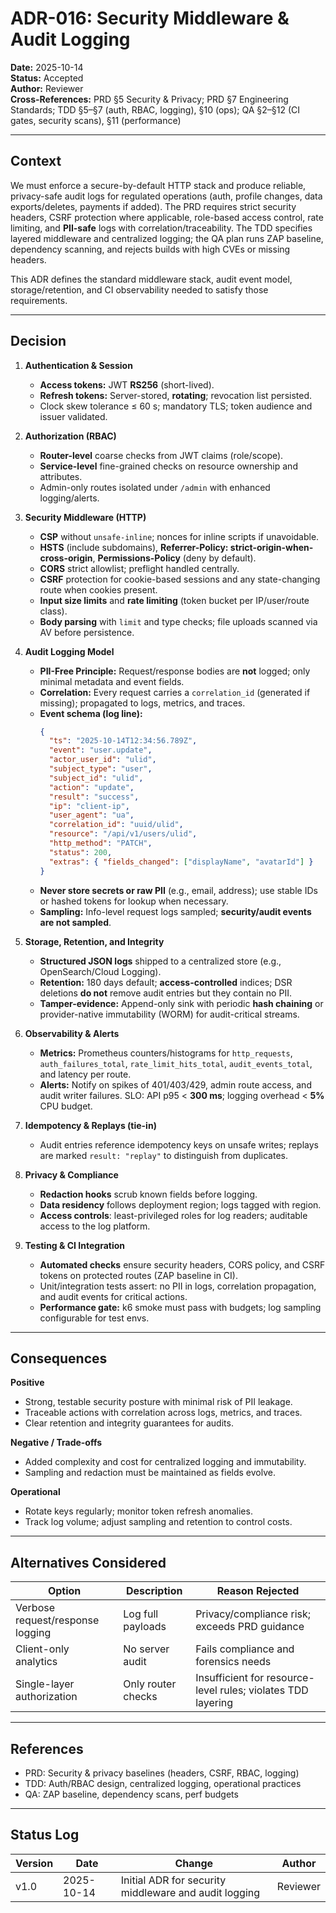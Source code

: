 # ADR-016: Security Middleware & Audit Logging

**Date:** 2025-10-14  
**Status:** Accepted  
**Author:** Reviewer  
**Cross-References:** PRD §5 Security & Privacy; PRD §7 Engineering Standards; TDD §5–§7 (auth, RBAC, logging), §10 (ops); QA §2–§12 (CI gates, security scans), §11 (performance)

---

## Context

We must enforce a secure-by-default HTTP stack and produce reliable, privacy-safe audit logs for regulated operations (auth, profile changes, data exports/deletes, payments if added). The PRD requires strict security headers, CSRF protection where applicable, role-based access control, rate limiting, and **PII-safe** logs with correlation/traceability. The TDD specifies layered middleware and centralized logging; the QA plan runs ZAP baseline, dependency scanning, and rejects builds with high CVEs or missing headers.

This ADR defines the standard middleware stack, audit event model, storage/retention, and CI observability needed to satisfy those requirements.

---

## Decision

1. **Authentication & Session**
   - **Access tokens:** JWT **RS256** (short-lived).
   - **Refresh tokens:** Server-stored, **rotating**; revocation list persisted.
   - Clock skew tolerance ≤ 60 s; mandatory TLS; token audience and issuer validated.

2. **Authorization (RBAC)**
   - **Router-level** coarse checks from JWT claims (role/scope).
   - **Service-level** fine-grained checks on resource ownership and attributes.
   - Admin-only routes isolated under `/admin` with enhanced logging/alerts.

3. **Security Middleware (HTTP)**
   - **CSP** without `unsafe-inline`; nonces for inline scripts if unavoidable.
   - **HSTS** (include subdomains), **Referrer-Policy: strict-origin-when-cross-origin**, **Permissions-Policy** (deny by default).
   - **CORS** strict allowlist; preflight handled centrally.
   - **CSRF** protection for cookie-based sessions and any state-changing route when cookies present.
   - **Input size limits** and **rate limiting** (token bucket per IP/user/route class).
   - **Body parsing** with `limit` and type checks; file uploads scanned via AV before persistence.

4. **Audit Logging Model**
   - **PII-Free Principle:** Request/response bodies are **not** logged; only minimal metadata and event fields.
   - **Correlation:** Every request carries a `correlation_id` (generated if missing); propagated to logs, metrics, and traces.
   - **Event schema (log line):**
     ```json
     {
       "ts": "2025-10-14T12:34:56.789Z",
       "event": "user.update",
       "actor_user_id": "ulid",
       "subject_type": "user",
       "subject_id": "ulid",
       "action": "update",
       "result": "success",
       "ip": "client-ip",
       "user_agent": "ua",
       "correlation_id": "uuid/ulid",
       "resource": "/api/v1/users/ulid",
       "http_method": "PATCH",
       "status": 200,
       "extras": { "fields_changed": ["displayName", "avatarId"] }
     }
     ```
   - **Never store secrets or raw PII** (e.g., email, address); use stable IDs or hashed tokens for lookup when necessary.
   - **Sampling:** Info-level request logs sampled; **security/audit events are not sampled**.

5. **Storage, Retention, and Integrity**
   - **Structured JSON logs** shipped to a centralized store (e.g., OpenSearch/Cloud Logging).
   - **Retention:** 180 days default; **access-controlled** indices; DSR deletions **do not** remove audit entries but they contain no PII.
   - **Tamper-evidence:** Append-only sink with periodic **hash chaining** or provider-native immutability (WORM) for audit-critical streams.

6. **Observability & Alerts**
   - **Metrics:** Prometheus counters/histograms for `http_requests`, `auth_failures_total`, `rate_limit_hits_total`, `audit_events_total`, and latency per route.
   - **Alerts:** Notify on spikes of 401/403/429, admin route access, and audit writer failures. SLO: API p95 < **300 ms**; logging overhead < **5%** CPU budget.

7. **Idempotency & Replays (tie-in)**
   - Audit entries reference idempotency keys on unsafe writes; replays are marked `result: "replay"` to distinguish from duplicates.

8. **Privacy & Compliance**
   - **Redaction hooks** scrub known fields before logging.
   - **Data residency** follows deployment region; logs tagged with region.
   - **Access controls**: least-privileged roles for log readers; auditable access to the log platform.

9. **Testing & CI Integration**
   - **Automated checks** ensure security headers, CORS policy, and CSRF tokens on protected routes (ZAP baseline in CI).
   - Unit/integration tests assert: no PII in logs, correlation propagation, and audit events for critical actions.
   - **Performance gate:** k6 smoke must pass with budgets; log sampling configurable for test envs.

---

## Consequences

**Positive**

- Strong, testable security posture with minimal risk of PII leakage.
- Traceable actions with correlation across logs, metrics, and traces.
- Clear retention and integrity guarantees for audits.

**Negative / Trade-offs**

- Added complexity and cost for centralized logging and immutability.
- Sampling and redaction must be maintained as fields evolve.

**Operational**

- Rotate keys regularly; monitor token refresh anomalies.
- Track log volume; adjust sampling and retention to control costs.

---

## Alternatives Considered

| Option                           | Description        | Reason Rejected                                              |
| -------------------------------- | ------------------ | ------------------------------------------------------------ |
| Verbose request/response logging | Log full payloads  | Privacy/compliance risk; exceeds PRD guidance                |
| Client-only analytics            | No server audit    | Fails compliance and forensics needs                         |
| Single-layer authorization       | Only router checks | Insufficient for resource-level rules; violates TDD layering |

---

## References

- PRD: Security & privacy baselines (headers, CSRF, RBAC, logging)
- TDD: Auth/RBAC design, centralized logging, operational practices
- QA: ZAP baseline, dependency scans, perf budgets

---

## Status Log

| Version | Date       | Change                                                | Author   |
| ------- | ---------- | ----------------------------------------------------- | -------- |
| v1.0    | 2025-10-14 | Initial ADR for security middleware and audit logging | Reviewer |
